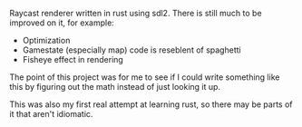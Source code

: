 Raycast renderer written in rust using sdl2.
There is still much to be improved on it, for example:
- Optimization
- Gamestate (especially map) code is reseblent of spaghetti
- Fisheye effect in rendering

The point of this project was for me to see if I could write something like this by figuring out the math instead of just looking it up.

This was also my first real attempt at learning rust, so there may be parts of it that aren't idiomatic.
